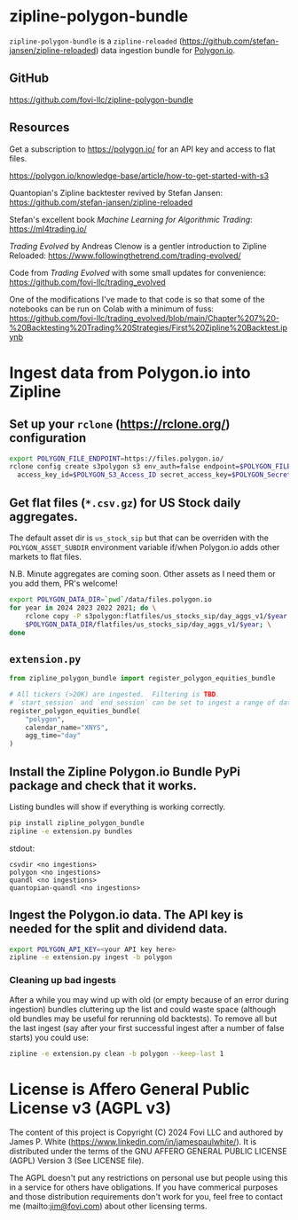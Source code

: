 # zipline-polygon-bundle
`zipline-polygon-bundle` is a `zipline-reloaded` (https://github.com/stefan-jansen/zipline-reloaded) data ingestion bundle for [Polygon.io](https://polygon.io/).

## GitHub
https://github.com/fovi-llc/zipline-polygon-bundle

## Resources

Get a subscription to https://polygon.io/ for an API key and access to flat files.

https://polygon.io/knowledge-base/article/how-to-get-started-with-s3

Quantopian's Zipline backtester revived by Stefan Jansen: https://github.com/stefan-jansen/zipline-reloaded

Stefan's excellent book *Machine Learning for Algorithmic Trading*: https://ml4trading.io/

*Trading Evolved* by Andreas Clenow is a gentler introduction to Zipline Reloaded: https://www.followingthetrend.com/trading-evolved/

Code from *Trading Evolved* with some small updates for convenience: https://github.com/fovi-llc/trading_evolved

One of the modifications I've made to that code is so that some of the notebooks can be run on Colab with a minimum of fuss: https://github.com/fovi-llc/trading_evolved/blob/main/Chapter%207%20-%20Backtesting%20Trading%20Strategies/First%20Zipline%20Backtest.ipynb

# Ingest data from Polygon.io into Zipline

## Set up your `rclone` (https://rclone.org/) configuration
```bash
export POLYGON_FILE_ENDPOINT=https://files.polygon.io/
rclone config create s3polygon s3 env_auth=false endpoint=$POLYGON_FILE_ENDPOINT \
  access_key_id=$POLYGON_S3_Access_ID secret_access_key=$POLYGON_Secret_Access_Key
```

## Get flat files (`*.csv.gz`) for US Stock daily aggregates.
The default asset dir is `us_stock_sip` but that can be overriden with the `POLYGON_ASSET_SUBDIR` 
environment variable if/when Polygon.io adds other markets to flat files.

N.B. Minute aggregates are coming soon.  Other assets as I need them or you add them, PR's welcome!

```bash
export POLYGON_DATA_DIR=`pwd`/data/files.polygon.io
for year in 2024 2023 2022 2021; do \
    rclone copy -P s3polygon:flatfiles/us_stocks_sip/day_aggs_v1/$year \
    $POLYGON_DATA_DIR/flatfiles/us_stocks_sip/day_aggs_v1/$year; \
done
```

## `extension.py`

```python
from zipline_polygon_bundle import register_polygon_equities_bundle

# All tickers (>20K) are ingested.  Filtering is TBD.
# `start_session` and `end_session` can be set to ingest a range of dates (which must be market days).
register_polygon_equities_bundle(
    "polygon",
    calendar_name="XNYS",
    agg_time="day"
)
```

## Install the Zipline Polygon.io Bundle PyPi package and check that it works.
Listing bundles will show if everything is working correctly.
```bash
pip install zipline_polygon_bundle
zipline -e extension.py bundles
```
stdout:
```
csvdir <no ingestions>
polygon <no ingestions>
quandl <no ingestions>
quantopian-quandl <no ingestions>
```

## Ingest the Polygon.io data.  The API key is needed for the split and dividend data.
```bash
export POLYGON_API_KEY=<your API key here>
zipline -e extension.py ingest -b polygon
```

### Cleaning up bad ingests
After a while you may wind up with old (or empty because of an error during ingestion) bundles cluttering
up the list and could waste space (although old bundles may be useful for rerunning old backtests).
To remove all but the last ingest (say after your first successful ingest after a number of false starts) you could use:
```bash
zipline -e extension.py clean -b polygon --keep-last 1
```

# License is Affero General Public License v3 (AGPL v3)
The content of this project is Copyright (C) 2024 Fovi LLC and authored by James P. White (https://www.linkedin.com/in/jamespaulwhite/).  It is distributed under the terms of the GNU AFFERO GENERAL PUBLIC LICENSE (AGPL) Version 3 (See LICENSE file).

The AGPL doesn't put any restrictions on personal use but people using this in a service for others have obligations.  If you have commerical purposes and those distribution requirements don't work for you, feel free to contact me (mailto:jim@fovi.com) about other licensing terms.
